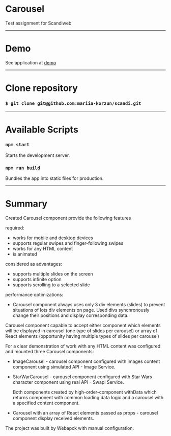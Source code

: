 # Carousel 
Test assignment for Scandiweb 
_____________________________________

# Demo
See application at [demo](https://mariia-korzun.github.io/scandi/)
_____________________________________

# Clone repository
### `$ git clone git@github.com:mariia-korzun/scandi.git`
_____________________________________

# Available Scripts

### `npm start`

Starts the development server.

### `npm run build`

Bundles the app into static files for production.
_____________________________________

# Summary
Created Carousel component provide the following features

required:
- works for mobile and desktop devices 
- supports regular swipes and finger-following swipes
- works for any HTML content
- is animated

considered as advantages:
- supports multiple slides on the screen
- supports infinite option
- supports scrolling to a selected slide

performance optimizations:
- Carousel component always uses only 3 div elements (slides) to prevent situations of lots div elements on page. Used divs synchronously change their positions and display corresponding data. 

Carousel component capable to accept either component which elements will be displayed in carousel (one type of slides per carousel) or array of React elements (opportunity having multiple types of slides per carousel)

For a clear demonstration of work with any HTML content was configured and mounted three Carousel components:

- ImageCarousel - carousel component configured with images content component using simulated API - Image Service.
- StarWarCarousel - carousel component configured with Star Wars character component using real API - Swapi Service.

    Both components created by high-order-component withData which returns component with common loading data logic and a carousel with a specified content component.

- Carousel with an array of React elements passed as props - carousel component display received elements.


The project was built by Webapck with manual configuration.
